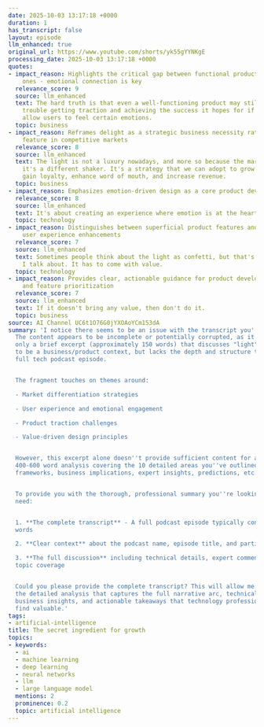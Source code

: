 ```yaml
---
date: 2025-10-03 13:17:18 +0000
duration: 1
has_transcript: false
layout: episode
llm_enhanced: true
original_url: https://www.youtube.com/shorts/yk55gYYNKgE
processing_date: 2025-10-03 13:17:18 +0000
quotes:
- impact_reason: Highlights the critical gap between functional products and successful
    ones - emotional connection is key
  relevance_score: 9
  source: llm_enhanced
  text: The hard truth is that even a well-functioning product may still experience
    trouble getting traction and achieving the success it hopes for if it does not
    allow users to feel certain emotions.
  topic: business
- impact_reason: Reframes delight as a strategic business necessity rather than optional
    feature in competitive markets
  relevance_score: 8
  source: llm_enhanced
  text: The light is not a luxury nowadays, and more so because the market is so crowded;
    it's a different shaker. It's a strategy that we can adopt to grow our business,
    gain loyalty, enhance word of mouth, and increase revenue.
  topic: business
- impact_reason: Emphasizes emotion-driven design as a core product development philosophy
  relevance_score: 8
  source: llm_enhanced
  text: It's about creating an experience where emotion is at the heart of the experience.
  topic: technology
- impact_reason: Distinguishes between superficial product features and meaningful
    user experience enhancements
  relevance_score: 7
  source: llm_enhanced
  text: Sometimes people think about the light as confetti, but that's not the light
    I talk about. It has to come with value.
  topic: technology
- impact_reason: Provides clear, actionable guidance for product development decisions
    and feature prioritization
  relevance_score: 7
  source: llm_enhanced
  text: If it doesn't bring any value, then don't do it.
  topic: business
source: AI Channel UC6t1O76G0jYXOAoYCm153dA
summary: 'I notice there seems to be an issue with the transcript you''ve provided.
  The content appears to be incomplete or potentially corrupted, as it consists of
  only a brief excerpt (approximately 150 words) that discusses "light" in what seems
  to be a business/product context, but lacks the depth and structure typical of a
  full tech podcast episode.


  The fragment touches on themes around:

  - Market differentiation strategies

  - User experience and emotional engagement

  - Product traction challenges

  - Value-driven design principles


  However, this excerpt alone doesn''t provide sufficient content for a comprehensive
  400-600 word analysis covering the 10 detailed areas you''ve outlined (technical
  frameworks, business implications, expert insights, predictions, etc.).


  To provide you with the thorough, professional summary you''re looking for, I would
  need:


  1. **The complete transcript** - A full podcast episode typically contains 3,000-15,000+
  words

  2. **Clear context** about the podcast name, episode title, and participants

  3. **The full discussion** including technical details, expert commentary, and comprehensive
  topic coverage


  Could you please provide the complete transcript? This will allow me to deliver
  the detailed analysis that captures the full narrative arc, technical concepts,
  business insights, and actionable takeaways that technology professionals would
  find valuable.'
tags:
- artificial-intelligence
title: The secret ingredient for growth
topics:
- keywords:
  - ai
  - machine learning
  - deep learning
  - neural networks
  - llm
  - large language model
  mentions: 2
  prominence: 0.2
  topic: artificial intelligence
---
```


<!-- Episode automatically generated from analysis data -->
<!-- Processing completed: 2025-10-03 13:17:18 UTC -->
